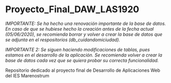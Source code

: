 # Proyecto_Final_DAW_LAS1920

_IMPORTANTE: Se ha hecho una renovación importante de la base de datos. En caso de que se hubiese hecho la creación antes de la fecha actual (05/06/2020), se recomienda *borrar y volver a crear* la base de datos que se adjunta en el respositorios (db_cuidandomiciudad)._

_IMPORTANTE 2: Se siguen haciendo modificaciones de tablas, pues estamos en el desarrollo de la aplicación. Se recomienda volver a crear la base de datos cada vez que se quiera probar su correcta funcionalidad._

Repositorio dedicado al proyecto final de Desarrollo de Aplicaciones Web del IES Marenostrum
